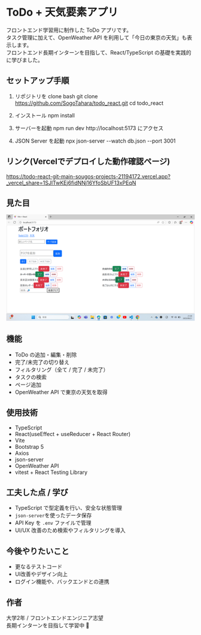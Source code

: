 # ToDo + 天気要素アプリ 

フロントエンド学習用に制作した ToDo アプリです。  
タスク管理に加えて、OpenWeather API を利用して「今日の東京の天気」も表示します。  
フロントエンド長期インターンを目指して、React/TypeScript の基礎を実践的に学びました。

## セットアップ手順
1. リポジトリを clone
 bash
git clone https://github.com/SogoTahara/todo_react.git
cd todo_react

2. インストール
npm install

3. サーバーを起動
npm run dev
http://localhost:5173 にアクセス

4. JSON Server を起動
npx json-server --watch db.json --port 3001


## リンク(Vercelでデプロイした動作確認ページ)
https://todo-react-git-main-sougos-projects-21194172.vercel.app?_vercel_share=1SJlTwKEj6fidNNj16YfoSbUF13xPEqN

## 見た目
![スクリーンショット](./images/image.png)

## 機能
- ToDo の追加・編集・削除
- 完了/未完了の切り替え
- フィルタリング（全て / 完了 / 未完了）
- タスクの検索
- ページ追加
- OpenWeather API で東京の天気を取得

## 使用技術
- TypeScript
- React(useEffect + useReducer + React Router)
- Vite
- Bootstrap 5
- Axios
- json-server
- OpenWeather API
- vitest + React Testing Library

## 工夫した点 / 学び
- TypeScript で型定義を行い、安全な状態管理
- `json-server`を使ったデータ保存 
- API Key を `.env` ファイルで管理
- UI/UX 改善のため検索やフィルタリングを導入

## 今後やりたいこと
- 更なるテストコード
- UI改善やデザイン向上
- ログイン機能や、バックエンドとの連携

## 作者
大学2年 / フロントエンドエンジニア志望  
長期インターンを目指して学習中 🚀
